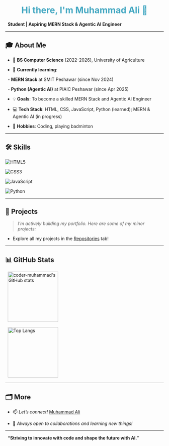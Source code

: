 <h1 align="center" style="color:#44a8c2;">Hi there, I'm Muhammad Ali 👋</h1>



<p align="center">

  <b>Student | Aspiring MERN Stack & Agentic AI Engineer</b>

</p>



---



## 🎓 About Me



- 🏫 **BS Computer Science** (2022-2026), University of Agriculture

- 🌱 **Currently learning**:

  - **MERN Stack** at SMIT Peshawar (since Nov 2024)

  - **Python (Agentic AI)** at PIAIC Peshawar (since Apr 2025)

- 💡 **Goals**: To become a skilled MERN Stack and Agentic AI Engineer

- 💻 **Tech Stack**: HTML, CSS, JavaScript, Python (learned); MERN & Agentic AI (in progress)

- 🏸 **Hobbies**: Coding, playing badminton



---



## 🛠️ Skills



![HTML5](https://img.shields.io/badge/html5-%23E34F26.svg?style=flat&logo=html5&logoColor=white)

![CSS3](https://img.shields.io/badge/css3-%231572B6.svg?style=flat&logo=css3&logoColor=white)

![JavaScript](https://img.shields.io/badge/javascript-%23F7DF1E.svg?style=flat&logo=javascript&logoColor=black)

![Python](https://img.shields.io/badge/python-%233776AB.svg?style=flat&logo=python&logoColor=white)

---

## 🚀 Projects

> _I’m actively building my portfolio. Here are some of my minor projects:_

- Explore all my projects in the [Repositories](https://github.com/coder-muhammad?tab=repositories) tab!

---

## 📊 GitHub Stats

<p align="center">

  <img src="https://github-readme-stats.vercel.app/api?username=coder-muhammad&show_icons=true&theme=tokyonight" alt="coder-muhammad's GitHub stats" height="160"/>

  <img src="https://github-readme-stats.vercel.app/api/top-langs/?username=coder-muhammad&layout=compact&theme=tokyonight" alt="Top Langs" height="160"/>

</p>

---

## 🗂️ More

- 📫 _Let’s connect!_ [Muhammad Ali](https://www.linkedin.com/in/muhammad-ali-42213432b/)

- 📝 _Always open to collaborations and learning new things!_

---

<p align="center" style="color:#44a8c2;">

  <b>“Striving to innovate with code and shape the future with AI.”</b>

</p>
